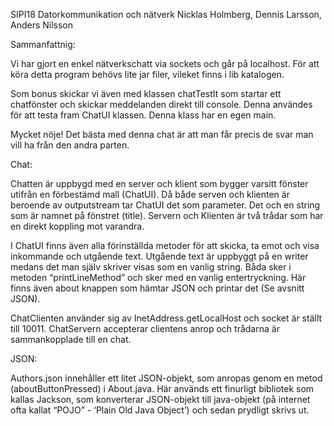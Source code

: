 SIPI18
Datorkommunikation och nätverk
Nicklas Holmberg, Dennis Larsson, Anders Nilsson

Sammanfattnig:

Vi har gjort en enkel nätverkschatt via sockets och går på localhost. För att köra detta program behövs lite jar filer, vileket finns i lib katalogen.
 
Som bonus skickar vi även med klassen chatTestIt som startar ett  chatfönster och skickar meddelanden direkt till console. Denna användes för att testa fram ChatUI klassen. Denna klass har en egen main.

Mycket nöje! Det bästa med denna chat är att man får precis de svar man vill ha från den andra parten.

Chat:


Chatten är uppbygd med en server och klient som bygger varsitt fönster utifrån en förbestämd mall (ChatUI). Då både serven och klienten är beroende av outputstream tar ChatUI det som parameter. Det och en string som är namnet på fönstret (title). Servern och Klienten är två trådar som har en direkt koppling mot varandra. 

I ChatUI finns även alla förinställda metoder för att skicka, ta emot och visa inkommande och utgående text. Utgående text är uppbyggt på en writer medans det man själv skriver visas som en vanlig string. Båda sker i metoden “printLineMethod” och sker med en vanlig entertryckning.
Här finns även about knappen som hämtar JSON och printar det (Se avsnitt JSON).

ChatClienten använder sig av InetAddress.getLocalHost och socket är ställt till 10011.
ChatServern accepterar clientens anrop och trådarna är sammankopplade till en chat.

JSON:

Authors.json innehåller ett litet JSON-objekt, som anropas genom en metod (aboutButtonPressed) i About.java. Här används ett finurligt bibliotek som kallas Jackson, som konverterar JSON-objekt till java-objekt (på internet ofta kallat “POJO” - ‘Plain Old Java Object’) och sedan prydligt skrivs ut.



